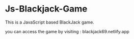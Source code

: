 # Js-Blackjack-Game
 This is a JavaScript based BlackJack game.

 you can access the game by visiting : blackjack69.netlify.app
 